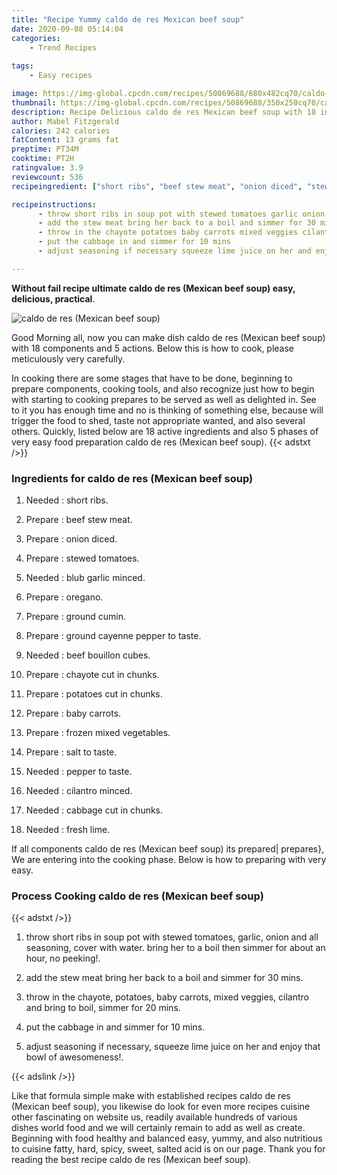 ```yaml
---
title: "Recipe Yummy caldo de res Mexican beef soup"
date: 2020-09-08 05:14:04
categories:
    - Trend Recipes
    
tags:
    - Easy recipes

image: https://img-global.cpcdn.com/recipes/50869688/680x482cq70/caldo-de-res-mexican-beef-soup-recipe-main-photo.jpg
thumbnail: https://img-global.cpcdn.com/recipes/50869688/350x250cq70/caldo-de-res-mexican-beef-soup-recipe-main-photo.jpg
description: Recipe Delicious caldo de res Mexican beef soup with 18 ingredients and 5 stages of easy cooking.
author: Mabel Fitzgerald
calories: 242 calories
fatContent: 13 grams fat
preptime: PT34M
cooktime: PT2H
ratingvalue: 3.9
reviewcount: 536
recipeingredient: ["short ribs", "beef stew meat", "onion diced", "stewed tomatoes", "blub garlic minced", "oregano", "ground cumin", "ground cayenne pepper to taste", "beef bouillon cubes", "chayote cut in chunks", "potatoes cut in chunks", "baby carrots", "frozen mixed vegetables", "salt to taste", "pepper to taste", "cilantro minced", "cabbage cut in chunks", "fresh lime"]

recipeinstructions: 
      - throw short ribs in soup pot with stewed tomatoes garlic onion and all seasoning cover with water bring her to a boil then simmer for about an hour no peeking 
      - add the stew meat bring her back to a boil and simmer for 30 mins 
      - throw in the chayote potatoes baby carrots mixed veggies cilantro and bring to boil simmer for 20 mins 
      - put the cabbage in and simmer for 10 mins 
      - adjust seasoning if necessary squeeze lime juice on her and enjoy that bowl of awesomeness

---
```




**Without fail recipe ultimate caldo de res (Mexican beef soup) easy, delicious, practical**. 


![caldo de res (Mexican beef soup)](https://img-global.cpcdn.com/recipes/50869688/680x482cq70/caldo-de-res-mexican-beef-soup-recipe-main-photo.jpg "caldo de res (Mexican beef soup)")




Good Morning all, now you can make dish caldo de res (Mexican beef soup) with 18 components and 5 actions. Below this is how to cook, please meticulously very carefully.

In cooking there are some stages that have to be done, beginning to prepare components, cooking tools, and also recognize just how to begin with starting to cooking prepares to be served as well as delighted in. See to it you has enough time and no is thinking of something else, because will trigger the food to shed, taste not appropriate wanted, and also several others. Quickly, listed below are 18 active ingredients and also 5 phases of very easy food preparation caldo de res (Mexican beef soup).
{{< adstxt />}}

### Ingredients for caldo de res (Mexican beef soup)


1. Needed  : short ribs.

1. Prepare  : beef stew meat.

1. Prepare  : onion diced.

1. Prepare  : stewed tomatoes.

1. Needed  : blub garlic minced.

1. Prepare  : oregano.

1. Prepare  : ground cumin.

1. Prepare  : ground cayenne pepper to taste.

1. Needed  : beef bouillon cubes.

1. Prepare  : chayote cut in chunks.

1. Prepare  : potatoes cut in chunks.

1. Prepare  : baby carrots.

1. Prepare  : frozen mixed vegetables.

1. Prepare  : salt to taste.

1. Needed  : pepper to taste.

1. Needed  : cilantro minced.

1. Needed  : cabbage cut in chunks.

1. Needed  : fresh lime.



If all components caldo de res (Mexican beef soup) its prepared| prepares}, We are entering into the cooking phase. Below is how to preparing with very easy.

### Process Cooking caldo de res (Mexican beef soup)

{{< adstxt />}}


1. throw short ribs in soup pot with stewed tomatoes, garlic, onion and all seasoning, cover with water. bring her to a boil then simmer for about an hour, no peeking!.



1. add the stew meat bring her back to a boil and simmer for 30 mins.



1. throw in the chayote, potatoes, baby carrots, mixed veggies, cilantro and bring to boil, simmer for 20 mins.



1. put the cabbage in and simmer for 10 mins.



1. adjust seasoning if necessary, squeeze lime juice on her and enjoy that bowl of awesomeness!.





{{< adslink />}}

Like that formula simple make with established recipes caldo de res (Mexican beef soup), you likewise do look for even more recipes cuisine other fascinating on website us, readily available hundreds of various dishes world food and we will certainly remain to add as well as create. Beginning with food healthy and balanced easy, yummy, and also nutritious to cuisine fatty, hard, spicy, sweet, salted acid is on our page. Thank you for reading the best recipe caldo de res (Mexican beef soup).
